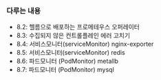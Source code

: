 ### 다루는 내용 
- 8.2: 헬름으로 배포하는 프로메테우스 오퍼레이터
- 8.3: 수집되지 않은 컨트롤플레인 에러 고치기
- 8.4: 서비스모니터(serviceMonitor) nginx-exporter  
- 8.5: 서비스모니터(serviceMonitor) redis 
- 8.6: 파드모니터 (PodMonitor) metallb 
- 8.7: 파드모니터 (PodMonitor) mysql 

